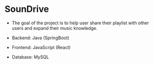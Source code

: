 # SounDrive

- The goal of the project is to help user share their playlist with other users and expand their music knowledge.

- Backend: Java (SpringBoot)
- Frontend: JavaScript (React)
- Database: MySQL 

